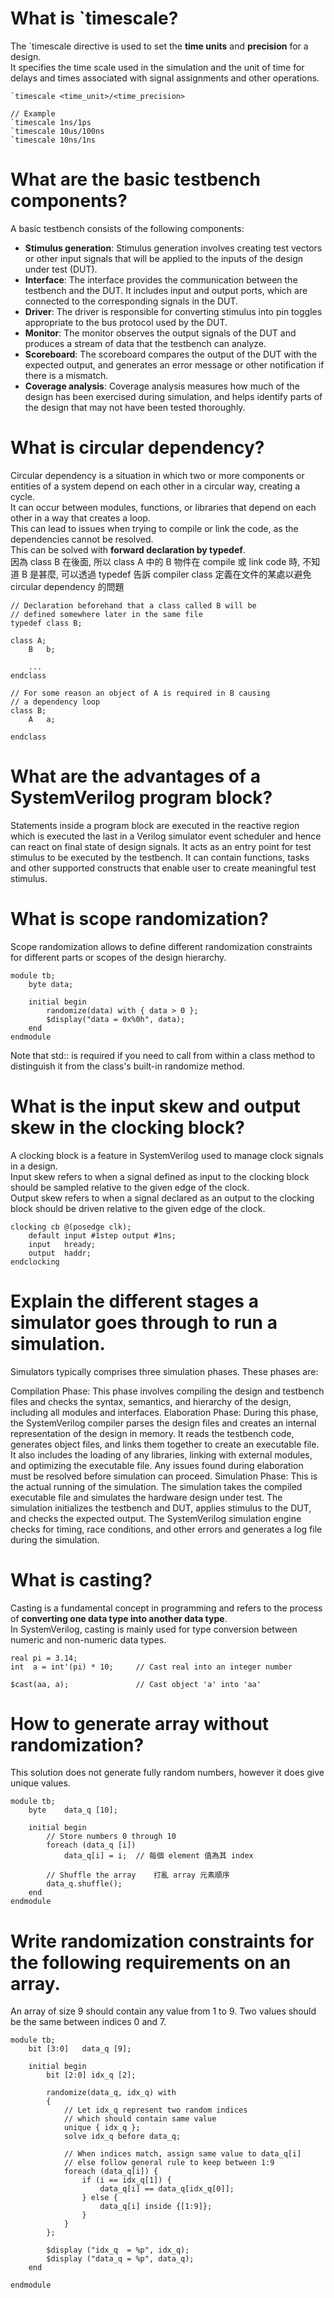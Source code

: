 # What is `timescale?
The `timescale directive is used to set the **time units** and **precision** for a design.  
It specifies the time scale used in the simulation and the unit of time for delays and times associated with signal assignments and other operations.
```
`timescale <time_unit>/<time_precision>

// Example
`timescale 1ns/1ps
`timescale 10us/100ns
`timescale 10ns/1ns
```

# What are the basic testbench components?
A basic testbench consists of the following components:

* **Stimulus generation**: Stimulus generation involves creating test vectors or other input signals that will be applied to the inputs of the design under test (DUT).  
* **Interface**: The interface provides the communication between the testbench and the DUT. It includes input and output ports, which are connected to the corresponding signals in the DUT.
* **Driver**: The driver is responsible for converting stimulus into pin toggles appropriate to the bus protocol used by the DUT.
* **Monitor**: The monitor observes the output signals of the DUT and produces a stream of data that the testbench can analyze.
* **Scoreboard**: The scoreboard compares the output of the DUT with the expected output, and generates an error message or other notification if there is a mismatch.
* **Coverage analysis**: Coverage analysis measures how much of the design has been exercised during simulation, and helps identify parts of the design that may not have been tested thoroughly.

# What is circular dependency?
Circular dependency is a situation in which two or more components or entities of a system depend on each other in a circular way, creating a cycle.  
It can occur between modules, functions, or libraries that depend on each other in a way that creates a loop.  
This can lead to issues when trying to compile or link the code, as the dependencies cannot be resolved.  
This can be solved with **forward declaration by typedef**.  
因為 class B 在後面, 所以 class A 中的 B 物件在 compile 或 link code 時, 不知道 B 是甚麼, 可以透過 typedef 告訴 compiler class 定義在文件的某處以避免 circular dependency 的問題
```
// Declaration beforehand that a class called B will be
// defined somewhere later in the same file
typedef class B;

class A;
	B 	b;

	...
endclass

// For some reason an object of A is required in B causing
// a dependency loop
class B;
	A 	a;

endclass
```

# What are the advantages of a SystemVerilog program block?
Statements inside a program block are executed in the reactive region which is executed the last in a Verilog simulator event scheduler and hence can react on final state of design signals. It acts as an entry point for test stimulus to be executed by the testbench. It can contain functions, tasks and other supported constructs that enable user to create meaningful test stimulus.

# What is scope randomization?
Scope randomization allows to define different randomization constraints for different parts or scopes of the design hierarchy.
```
module tb;
	byte data;

	initial begin
		randomize(data) with { data > 0 };
		$display("data = 0x%0h", data);
	end
endmodule
```
Note that std:: is required if you need to call from within a class method to distinguish it from the class's built-in randomize method.

# What is the input skew and output skew in the clocking block?
A clocking block is a feature in SystemVerilog used to manage clock signals in a design.  
Input skew refers to when a signal defined as input to the clocking block should be sampled relative to the given edge of the clock.  
Output skew refers to when a signal declared as an output to the clocking block should be driven relative to the given edge of the clock.  
```
clocking cb @(posedge clk);
	default input #1step output #1ns;
	input 	hready;
	output 	haddr;
endclocking
```

# Explain the different stages a simulator goes through to run a simulation.
Simulators typically comprises three simulation phases. These phases are:

Compilation Phase: This phase involves compiling the design and testbench files and checks the syntax, semantics, and hierarchy of the design, including all modules and interfaces.
Elaboration Phase: During this phase, the SystemVerilog compiler parses the design files and creates an internal representation of the design in memory. It reads the testbench code, generates object files, and links them together to create an executable file. It also includes the loading of any libraries, linking with external modules, and optimizing the executable file. Any issues found during elaboration must be resolved before simulation can proceed.
Simulation Phase: This is the actual running of the simulation. The simulation takes the compiled executable file and simulates the hardware design under test. The simulation initializes the testbench and DUT, applies stimulus to the DUT, and checks the expected output. The SystemVerilog simulation engine checks for timing, race conditions, and other errors and generates a log file during the simulation.

# What is casting?
Casting is a fundamental concept in programming and refers to the process of **converting one data type into another data type**.  
In SystemVerilog, casting is mainly used for type conversion between numeric and non-numeric data types.
```
real pi = 3.14;
int  a = int'(pi) * 10; 	// Cast real into an integer number

$cast(aa, a); 				// Cast object 'a' into 'aa'
```

# How to generate array without randomization?
This solution does not generate fully random numbers, however it does give unique values.
```
module tb;
	byte 	data_q [10];

	initial begin
		// Store numbers 0 through 10
		foreach (data_q [i])
			data_q[i] = i;	// 每個 element 值為其 index

		// Shuffle the array	打亂 array 元素順序
		data_q.shuffle();
	end
endmodule
```

# Write randomization constraints for the following requirements on an array.
An array of size 9 should contain any value from 1 to 9. Two values should be the same between indices 0 and 7.
```
module tb;
	bit [3:0] 	data_q [9];

	initial begin
		bit [2:0] idx_q [2];

		randomize(data_q, idx_q) with
		{
			// Let idx_q represent two random indices
			// which should contain same value
			unique { idx_q };
			solve idx_q before data_q;
	
			// When indices match, assign same value to data_q[i]
			// else follow general rule to keep between 1:9
			foreach (data_q[i]) {
				if (i == idx_q[1]) {
					data_q[i] == data_q[idx_q[0]];
				} else {
					data_q[i] inside {[1:9]};
				}
			}
		};

		$display ("idx_q  = %p", idx_q);
		$display ("data_q = %p", data_q);
	end

endmodule
```
